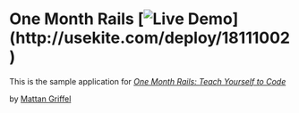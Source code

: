 # One Month Rails [![Live Demo](http://usekite.com/live-demo-button.png?)](http://usekite.com/deploy/18111002)

This is the sample application for
[*One Month Rails: Teach Yourself to Code*](http://onemonthrails.com)

by [Mattan Griffel](http://mattangriffel.com)

